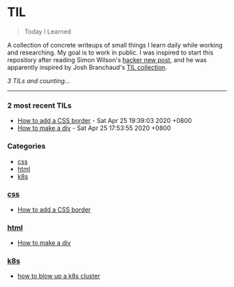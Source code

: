 # TIL
> Today I Learned

A collection of concrete writeups of small things I learn daily while working
and researching. My goal is to work in public. I was inspired to start this
repository after reading Simon Wilson's [hacker new post][1], and he was
apparently inspired by Josh Branchaud's [TIL collection][2].

_3 TILs and counting..._

---

### 2 most recent TILs

- [How to add a CSS border](css/how-to-add-a-border.md) - Sat Apr 25 19:39:03 2020 +0800
- [How to make a div](html/how-to-make-a-div.md) - Sat Apr 25 17:53:55 2020 +0800

### Categories

- [css](#css)
- [html](#html)
- [k8s](#k8s)

### [css](#css)
- [How to add a CSS border](css/how-to-add-a-border.md)

### [html](#html)
- [How to make a div](html/how-to-make-a-div.md)

### [k8s](#k8s)
- [how to blow up a k8s cluster](k8s/how-to-blow-up-a-cluster.md)

[1]: https://simonwillison.net/2020/Apr/20/self-rewriting-readme/
[2]: https://github.com/jbranchaud/til